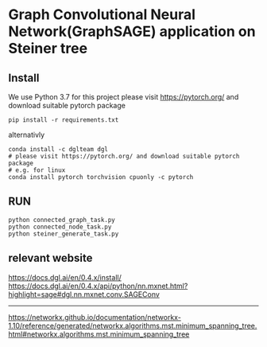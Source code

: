 # Graph Convolutional Neural Network(GraphSAGE) application on Steiner tree

## Install


We use Python 3.7 for this project
please visit https://pytorch.org/ and download suitable pytorch package


```
pip install -r requirements.txt
```

alternativly 
```
conda install -c dglteam dgl 
# please visit https://pytorch.org/ and download suitable pytorch package
# e.g. for linux
conda install pytorch torchvision cpuonly -c pytorch
```


## RUN
```
python connected_graph_task.py
python connected_node_task.py
python steiner_generate_task.py
```

## relevant website
https://docs.dgl.ai/en/0.4.x/install/
https://docs.dgl.ai/en/0.4.x/api/python/nn.mxnet.html?highlight=sage#dgl.nn.mxnet.conv.SAGEConv

-----
https://networkx.github.io/documentation/networkx-1.10/reference/generated/networkx.algorithms.mst.minimum_spanning_tree.html#networkx.algorithms.mst.minimum_spanning_tree

